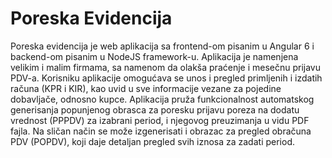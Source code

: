 ﻿# Poreska Evidencija

Poreska evidencija je web aplikacija sa frontend-om pisanim u Angular 6 i backend-om pisanim u NodeJS framework-u. Aplikacija je namenjena velikim i malim firmama, sa namenom da olakša praćenje i mesečnu prijavu PDV-a. Korisniku aplikacije omogućava se unos i pregled primljenih i izdatih računa (KPR i KIR), kao uvid u sve informacije vezane za pojedine dobavljače, odnosno kupce. Aplikacija pruža funkcionalnost automatskog generisanja popunjenog obrasca za poresku prijavu poreza na dodatu vrednost (PPPDV) za izabrani period, i njegovog preuzimanja u vidu PDF fajla. Na sličan način se može izgenerisati i obrazac za pregled obračuna PDV (POPDV), koji daje detaljan pregled svih iznosa za zadati period.
